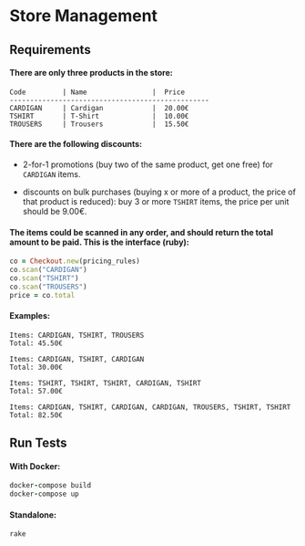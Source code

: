 # Store Management

## Requirements

#### There are only three products in the store:

``` 
Code         | Name                |  Price
-------------------------------------------------
CARDIGAN     | Cardigan            |  20.00€
TSHIRT       | T-Shirt             |  10.00€
TROUSERS     | Trousers            |  15.50€
```

#### There are the following discounts:

 * 2-for-1 promotions (buy two of the same product, get one free) for `CARDIGAN` items.

 * discounts on bulk purchases (buying x or more of a product, the price of that product is reduced): buy 3 or more `TSHIRT` items, the price per unit should be 9.00€.

#### The items could be scanned in any order, and should return the total amount to be paid. This is the interface (ruby):

```ruby
co = Checkout.new(pricing_rules)
co.scan("CARDIGAN")
co.scan("TSHIRT")
co.scan("TROUSERS")
price = co.total
```

#### Examples:

    Items: CARDIGAN, TSHIRT, TROUSERS
    Total: 45.50€

    Items: CARDIGAN, TSHIRT, CARDIGAN
    Total: 30.00€

    Items: TSHIRT, TSHIRT, TSHIRT, CARDIGAN, TSHIRT
    Total: 57.00€

    Items: CARDIGAN, TSHIRT, CARDIGAN, CARDIGAN, TROUSERS, TSHIRT, TSHIRT
    Total: 82.50€
    
## Run Tests

#### With Docker:
```ruby
docker-compose build
docker-compose up
```
    
#### Standalone:
```ruby
rake
```
    